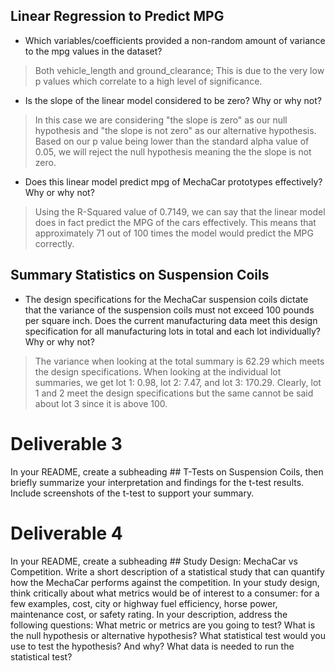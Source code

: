 ## Linear Regression to Predict MPG

- Which variables/coefficients provided a non-random amount of variance to the mpg values in the dataset?
>Both vehicle_length and ground_clearance; This is due to the very low p values which correlate to a high level of significance. 

- Is the slope of the linear model considered to be zero? Why or why not?
>In this case we are considering "the slope is zero" as our null hypothesis and "the slope is not zero" as our alternative hypothesis. Based on our p value being lower than the standard alpha value of 0.05, we will reject the null hypothesis meaning the the slope is not zero.

- Does this linear model predict mpg of MechaCar prototypes effectively? Why or why not?
>Using the R-Squared value of 0.7149, we can say that the linear model does in fact predict the MPG of the cars effectively. This means that approximately 71 out of 100 times the model would predict the MPG correctly. 

## Summary Statistics on Suspension Coils

- The design specifications for the MechaCar suspension coils dictate that the variance of the suspension coils must not exceed 100 pounds per square inch. Does the current manufacturing data meet this design specification for all manufacturing lots in total and each lot individually? Why or why not?
> The variance when looking at the total summary is 62.29 which meets the design specifications. When looking at the individual lot summaries, we get lot 1: 0.98, lot 2: 7.47, and lot 3: 170.29. Clearly, lot 1 and 2 meet the design specifications but the same cannot be said about lot 3 since it is above 100. 

# Deliverable 3

In your README, create a subheading ## T-Tests on Suspension Coils, then briefly summarize your interpretation and findings for the t-test results. Include screenshots of the t-test to support your summary.

# Deliverable 4



In your README, create a subheading ## Study Design: MechaCar vs Competition.
Write a short description of a statistical study that can quantify how the MechaCar performs against the competition. In your study design, think critically about what metrics would be of interest to a consumer: for a few examples, cost, city or highway fuel efficiency, horse power, maintenance cost, or safety rating.
In your description, address the following questions:
What metric or metrics are you going to test?
What is the null hypothesis or alternative hypothesis?
What statistical test would you use to test the hypothesis? And why?
What data is needed to run the statistical test?